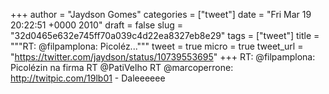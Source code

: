 
+++
author = "Jaydson Gomes"
categories = ["tweet"]
date = "Fri Mar 19 20:22:51 +0000 2010"
draft = false
slug = "32d0465e632e745ff70a039c4d22ea8327eb8e29"
tags = ["tweet"]
title = """RT: @filpamplona: Picoléz..."""
tweet = true
micro = true
tweet_url = "https://twitter.com/jaydson/status/10739553695"
+++
RT: @filpamplona: Picolézin na firma RT @PatiVelho RT @marcoperrone: http://twitpic.com/19lb01 - Daleeeeee
